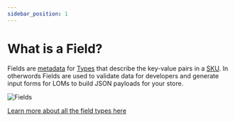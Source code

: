 ```yaml
---
sidebar_position: 1
---
```


# What is a Field?

Fields are [metadata](https://en.wikipedia.org/wiki/Metadata) for
[Types](/category/type) that describe the key-value pairs in a
[SKU](/category/sku). In otherwords Fields are used to validate data for
developers and generate input forms for LOMs to build JSON payloads for your
store.

![Fields](/img/fields.png)

[Learn more about all the field types here](/category/field-types)
